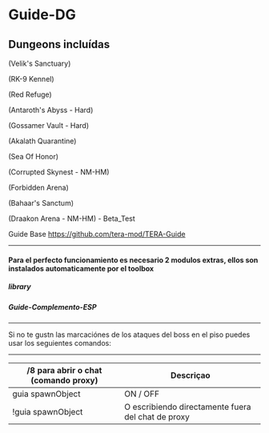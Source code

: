 Guide-DG
======

## Dungeons incluídas

(Velik's Sanctuary)

(RK-9 Kennel)

(Red Refuge)

(Antaroth's Abyss - Hard)

(Gossamer Vault - Hard)

(Akalath Quarantine)

(Sea Of Honor)

(Corrupted Skynest - NM-HM)

(Forbidden Arena)

(Bahaar's Sanctum)

(Draakon Arena - NM-HM) -  Beta_Test

Guide Base https://github.com/tera-mod/TERA-Guide

----

####  Para el perfecto funcionamiento es necesario 2 modulos extras, ellos son instalados automaticamente por el toolbox
#####  library
#####  Guide-Complemento-ESP

------
Si no te gustn las marcaciónes de los ataques del boss en el piso puedes usar los seguientes comandos:




------

/8 para abrir o chat (comando proxy) | Descriçao
--- | ---
guia spawnObject | ON / OFF
!guia spawnObject  | O escribiendo directamente fuera del chat de proxy
